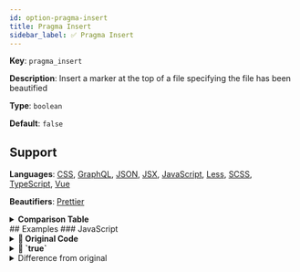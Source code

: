 ```yaml
---
id: option-pragma-insert
title: Pragma Insert
sidebar_label: ✅ Pragma Insert
---
```

**Key**: `pragma_insert`

**Description**: Insert a marker at the top of a file specifying the file has been beautified

**Type**: `boolean`

**Default**: `false`

## Support
**Languages**: [CSS](/docs/language-css.html), [GraphQL](/docs/language-graphql.html), [JSON](/docs/language-json.html), [JSX](/docs/language-jsx.html), [JavaScript](/docs/language-javascript.html), [Less](/docs/language-less.html), [SCSS](/docs/language-scss.html), [TypeScript](/docs/language-typescript.html), [Vue](/docs/language-vue.html)

**Beautifiers**: [Prettier](/docs/beautifier-prettier.html)

<details><summary><strong>Comparison Table</strong></summary>
| Language | [Prettier](/docs/beautifier-prettier.html) |
| --- | --- |
| [CSS](/docs/language-css.html) | &#9989; |
| [GraphQL](/docs/language-graphql.html) | &#9989; |
| [JSON](/docs/language-json.html) | &#9989; |
| [JSX](/docs/language-jsx.html) | &#9989; |
| [JavaScript](/docs/language-javascript.html) | &#9989; |
| [Less](/docs/language-less.html) | &#9989; |
| [SCSS](/docs/language-scss.html) | &#9989; |
| [TypeScript](/docs/language-typescript.html) | &#9989; |
| [Vue](/docs/language-vue.html) | &#9989; |
</details>
## Examples
### JavaScript
<details><summary><strong>🚧 Original Code</strong></summary>
```JavaScript
function sayHello() {
console.log("Hello world");
}
```
</details>
<details><summary><strong>🔧 `true`</strong></summary>
Using [Prettier](/docs/beautifier-prettier.html) beautifier:
```JavaScript
/** @format */

function sayHello() {
  console.log("Hello world");
}

```
<details><summary>Configuration</summary>
A `.unibeautify.json` file would look like the following:
```json
{
  "JavaScript": {
    "indent_size": 2,
    "indent_char": " ",
    "pragma_insert": true
  }
}
```
</details>
<details><summary>Difference from original</summary>
```diff
Index: true
===================================================================
--- true	Original
+++ true	Beautified
@@ -1,3 +1,5 @@
+/**␣@format␣*/␊
+␊
 function␣sayHello()␣{␊
\ No newline at end of file
-console.log("Hello␣world");␊
-}
+␣␣console.log("Hello␣world");␊
+}␊

```
</details>
</details>
<details><summary><strong>🔧 `false`</strong></summary>
Using [Prettier](/docs/beautifier-prettier.html) beautifier:
```JavaScript
function sayHello() {
  console.log("Hello world");
}

```
<details><summary>Configuration</summary>
A `.unibeautify.json` file would look like the following:
```json
{
  "JavaScript": {
    "indent_size": 2,
    "indent_char": " ",
    "pragma_insert": false
  }
}
```
</details>
<details><summary>Difference from original</summary>
```diff
Index: false
===================================================================
--- false	Original
+++ false	Beautified
@@ -1,3 +1,3 @@
 function␣sayHello()␣{␊
-console.log("Hello␣world");␊
-}
\ No newline at end of file
+␣␣console.log("Hello␣world");␊
+}␊

```
</details>
</details>
